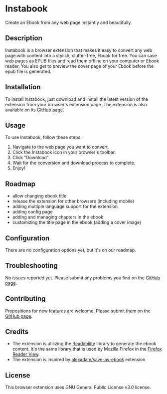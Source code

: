 # Instabook

Create an Ebook from any web page instantly and beautifully.

## Description

Instabook is a browser extension that makes it easy to convert any web page with content into a stylish, clutter-free, Ebook for free.
You can save web pages as EPUB files and read them offline on your computer or Ebook reader.
You also get to preview the cover page of your Ebook before the epub file is generated.

## Installation

To install Instabook, just download and install the latest version of the extension from your browser's extension page.
The extension is also available on its [GitHub page](https://github.com/bartoffw/instabook).

## Usage

To use Instabook, follow these steps:

1. Navigate to the web page you want to convert.
2. Click the Instabook icon in your browser's toolbar.
3. Click "Download".
4. Wait for the conversion and download process to complete.
5. Enjoy!

## Roadmap

- allow changing ebook title
- release the extension for other browsers (including mobile)
- adding multiple language support for the extension
- adding config page
- adding and managing chapters in the ebook
- customizing the title page in the ebook (adding a cover image)

## Configuration

There are no configuration options yet, but it's on our roadmap.

## Troubleshooting

No issues reported yet. Please submit any problems you find on the [GitHub page](https://github.com/bartoffw/instabook/issues).

## Contributing

Propositions for new features are welcome. Please submit them on the [GitHub page](https://github.com/bartoffw/instabook/issues).

## Credits

* The extension is utilizing the [Readability](https://github.com/mozilla/readability) library to generate the ebook content.
It's the same library that is used by Mozilla Firefox in the [Firefox Reader View](https://support.mozilla.org/kb/firefox-reader-view-clutter-free-web-pages).
* The extension is inspired by [alexadam/save-as-ebook](https://github.com/alexadam/save-as-ebook) extension

## License

This browser extension uses GNU General Public License v3.0 license.

